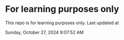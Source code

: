 # For learning purposes only
This repo is for learning purposes only.
Last updated at

Sunday, October 27, 2024 9:07:52 AM

